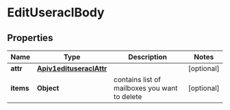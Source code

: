 # EditUseraclBody

## Properties
Name | Type | Description | Notes
------------ | ------------- | ------------- | -------------
**attr** | [**Apiv1edituseraclAttr**](Apiv1edituseraclAttr.md) |  |  [optional]
**items** | **Object** | contains list of mailboxes you want to delete |  [optional]
